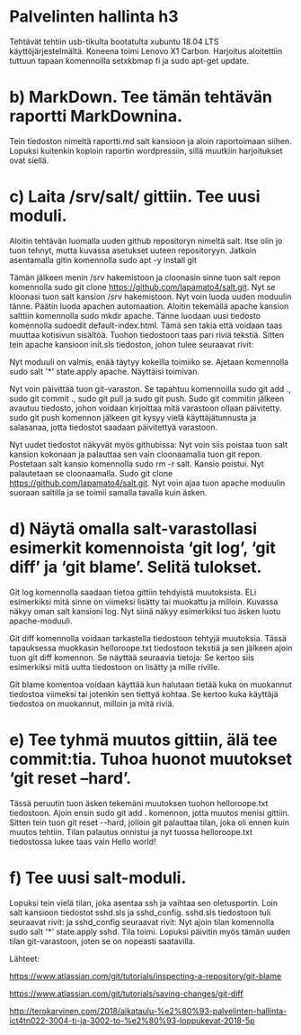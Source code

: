 # Palvelinten hallinta h3

Tehtävät tehtiin usb-tikulta bootatulta xubuntu 18.04 LTS käyttöjärjestelmältä. 
Koneena toimi Lenovo X1 Carbon. Harjoitus aloitettiin tuttuun tapaan komennoilla setxkbmap fi ja sudo apt-get update.

# b) MarkDown. Tee tämän tehtävän raportti MarkDownina.

Tein tiedoston nimeltä raportti.md salt kansioon ja aloin raportoimaan siihen. Lopuksi kuitenkin kopioin raportin wordpressiin, sillä muutkiin harjoitukset ovat siellä.

# c) Laita /srv/salt/ gittiin. Tee uusi moduli.

Aloitin tehtävän luomalla uuden github repositoryn nimeltä salt. Itse olin jo tuon tehnyt, mutta kuvassa asetukset uuteen repositoryyn.
Jatkoin asentamalla gitin komennolla sudo apt -y install git

Tämän jälkeen menin /srv hakemistoon ja cloonasin sinne tuon salt repon komennolla sudo git clone https://github.com/lapamato4/salt.git. Nyt se kloonasi tuon salt kansion /srv hakemistoon.
Nyt voin luoda uuden moduulin tänne. 
Päätin luoda apachen automaation.
Aloitin tekemällä apache kansion salttiin komennolla sudo mkdir apache. Tänne luodaan uusi tiedosto komennolla sudoedit default-index.html. Tämä sen takia että voidaan taas muuttaa kotisivun sisältöä. Tuohon tiedostoon taas pari riviä tekstiä. Sitten tein apache kansioon init.sls tiedoston, johon tulee seuraavat rivit:

Nyt moduuli on valmis, enää täytyy kokeilla toimiiko se. Ajetaan komennolla sudo salt '*' state.apply apache. Näyttäisi toimivan.

Nyt voin päivittää tuon git-varaston. Se tapahtuu komennoilla sudo git add ., sudo git commit ., sudo git pull ja sudo git push. Sudo git commitin jälkeen avautuu tiedosto, johon voidaan kirjoittaa mitä varastoon ollaan päivitetty.
sudo git push komennon jälkeen git kysyy vielä käyttäjätunnusta ja salasanaa, jotta tiedostot saadaan päivitettyä varastoon.

Nyt uudet tiedostot näkyvät myös githubissa:
Nyt voin siis poistaa tuon salt kansion kokonaan ja palauttaa sen vain cloonaamalla tuon git repon. Postetaan salt kansio komennolla sudo rm -r salt. Kansio poistui. Nyt palautetaan se cloonaamalla. Sudo git clone https://github.com/lapamato4/salt.git. Nyt voin ajaa tuon apache moduulin suoraan saltilla ja se toimii samalla tavalla kuin äsken.

# d) Näytä omalla salt-varastollasi esimerkit komennoista ‘git log’, ‘git diff’ ja ‘git blame’. Selitä tulokset.

Git log komennolla saadaan tietoa gittiin tehdyistä muutoksista. ELi esimerkiksi mitä sinne on viimeksi lisätty tai muokattu ja milloin. Kuvassa näkyy oman salt kansioni log. Nyt siinä näkyy esimerkiksi tuo äsken luotu apache-moduuli.

Git diff komennolla voidaan tarkastella tiedostoon tehtyjä muutoksia. Tässä tapauksessa muokkasin helloroope.txt tiedostoon tekstiä ja sen jälkeen ajoin tuon git diff komennon. Se näyttää seuraavia tietoja:
Se kertoo siis esimerkiksi mitä uutta tiedostoon on lisätty ja mille riville.

Git blame komentoa voidaan käyttää kun halutaan tietää kuka on muokannut tiedostoa viimeksi tai jotenkin sen tiettyä kohtaa. Se kertoo kuka käyttäjä tiedostoa on muokannut, milloin ja mitä riviä.

# e) Tee tyhmä muutos gittiin, älä tee commit:tia. Tuhoa huonot muutokset ‘git reset –hard’.

Tässä peruutin tuon äsken tekemäni muutoksen tuohon helloroope.txt tiedostoon. Ajoin ensin sudo git add . komennon, jotta muutos menisi gittiin. Sitten tein tuon git reset --hard, jolloin git palauttaa tilan, joka oli ennen kuin muutos tehtiin. Tilan palautus onnistui ja nyt tuossa helloroope.txt tiedostossa lukee taas vain Hello world!

# f) Tee uusi salt-moduli.

Lopuksi tein vielä tilan, joka asentaa ssh ja vaihtaa sen oletusportin. Loin salt kansioon tiedostot sshd.sls ja sshd_config. sshd.sls tiedostoon tuli seuraavat rivit:
ja sshd_config seuraavat rivit:
Nyt ajoin tilan komennolla sudo salt '*' state.apply sshd. Tila toimi.
Lopuksi päivitin myös tämän uuden tilan git-varastoon, joten se on nopeasti saatavilla.


Lähteet:

https://www.atlassian.com/git/tutorials/inspecting-a-repository/git-blame

https://www.atlassian.com/git/tutorials/saving-changes/git-diff

http://terokarvinen.com/2018/aikataulu-%e2%80%93-palvelinten-hallinta-ict4tn022-3004-ti-ja-3002-to-%e2%80%93-loppukevat-2018-5p
